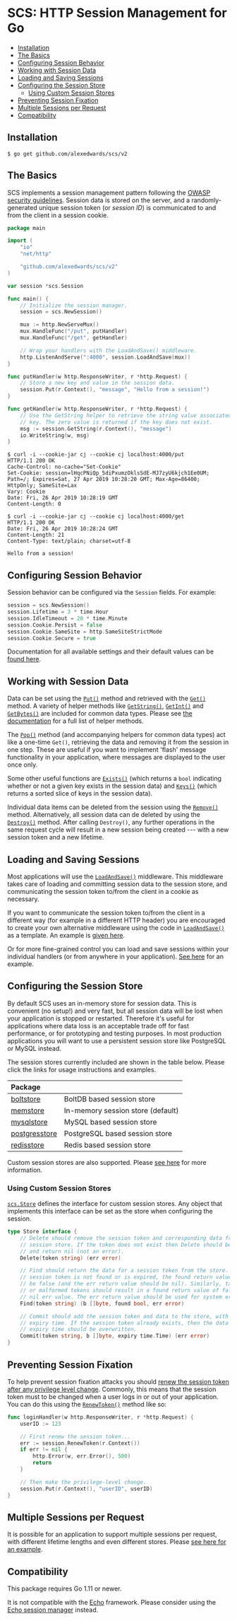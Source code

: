 # SCS: HTTP Session Management for Go

* [Installation](#installation)
* [The Basics](#the-basics)
* [Configuring Session Behavior](#configuring-session-behavior)
* [Working with Session Data](#working-with-session-data)
* [Loading and Saving Sessions](#loading-and-saving-sessions)
* [Configuring the Session Store](#configuring-the-session-store)
    * [Using Custom Session Stores](#using-custom-session-stores)
* [Preventing Session Fixation](#preventing-session-fixation)
* [Multiple Sessions per Request](#multiple-sessions-per-request)
* [Compatibility](#compatibility)

## Installation

```
$ go get github.com/alexedwards/scs/v2
```

## The Basics

SCS implements a session management pattern following the [OWASP security guidelines](https://github.com/OWASP/CheatSheetSeries/blob/master/cheatsheets/Session_Management_Cheat_Sheet.md). Session data is stored on the server, and a randomly-generated unique session token (or *session ID*) is communicated to and from the client in a session cookie.

```go
package main

import (
	"io"
	"net/http"

	"github.com/alexedwards/scs/v2"
)

var session *scs.Session

func main() {
	// Initialize the session manager.
	session = scs.NewSession()

	mux := http.NewServeMux()
	mux.HandleFunc("/put", putHandler)
	mux.HandleFunc("/get", getHandler)

	// Wrap your handlers with the LoadAndSave() middleware.
	http.ListenAndServe(":4000", session.LoadAndSave(mux))
}

func putHandler(w http.ResponseWriter, r *http.Request) {
	// Store a new key and value in the session data.
	session.Put(r.Context(), "message", "Hello from a session!")
}

func getHandler(w http.ResponseWriter, r *http.Request) {
	// Use the GetString helper to retrieve the string value associated with a
	// key. The zero value is returned if the key does not exist.
	msg := session.GetString(r.Context(), "message")
	io.WriteString(w, msg)
}
```

```
$ curl -i --cookie-jar cj --cookie cj localhost:4000/put
HTTP/1.1 200 OK
Cache-Control: no-cache="Set-Cookie"
Set-Cookie: session=lHqcPNiQp_5diPxumzOklsSdE-MJ7zyU6kjch1Ee0UM; Path=/; Expires=Sat, 27 Apr 2019 10:28:20 GMT; Max-Age=86400; HttpOnly; SameSite=Lax
Vary: Cookie
Date: Fri, 26 Apr 2019 10:28:19 GMT
Content-Length: 0

$ curl -i --cookie-jar cj --cookie cj localhost:4000/get
HTTP/1.1 200 OK
Date: Fri, 26 Apr 2019 10:28:24 GMT
Content-Length: 21
Content-Type: text/plain; charset=utf-8

Hello from a session!
```

## Configuring Session Behavior

Session behavior can be configured via the `Session` fields. For example:

```go
session = scs.NewSession()
session.Lifetime = 3 * time.Hour
session.IdleTimeout = 20 * time.Minute
session.Cookie.Persist = false
session.Cookie.SameSite = http.SameSiteStrictMode
session.Cookie.Secure = true
```

Documentation for all available settings and their default values can be [found here](https://godoc.org/github.com/alexedwards/scs#Session).

## Working with Session Data

Data can be set using the [`Put()`](https://godoc.org/github.com/alexedwards/scs#Session.Put) method and retrieved with the [`Get()`](https://godoc.org/github.com/alexedwards/scs#Session.Get) method. A variety of helper methods like [`GetString()`](https://godoc.org/github.com/alexedwards/scs#Session.GetString), [`GetInt()`](https://godoc.org/github.com/alexedwards/scs#Session.GetInt) and [`GetBytes()`](https://godoc.org/github.com/alexedwards/scs#Session.GetBytes) are included for common data types. Please see [the documentation](https://godoc.org/github.com/alexedwards/scs#pkg-index) for a full list of helper methods.

The [`Pop()`](https://godoc.org/github.com/alexedwards/scs#Session.Pop) method (and accompanying helpers for common data types) act like a one-time `Get()`, retrieving the data and removing it from the session in one step. These are useful if you want to implement 'flash' message functionality in your application, where messages are displayed to the user once only.

Some other useful functions are [`Exists()`](https://godoc.org/github.com/alexedwards/scs#Session.Exists) (which returns a `bool` indicating whether or not a given key exists in the session data) and [`Keys()`](https://godoc.org/github.com/alexedwards/scs#Session.Keys) (which returns a sorted slice of keys in the session data).

Individual data items can be deleted from the session using the [`Remove()`](https://godoc.org/github.com/alexedwards/scs#Session.Remove) method. Alternatively, all session data can de deleted by using the [`Destroy()`](https://godoc.org/github.com/alexedwards/scs#Session.Destroy) method. After calling `Destroy()`, any further operations in the same request cycle will result in a new session being created --- with a new session token and a new lifetime.

## Loading and Saving Sessions

Most applications will use the [`LoadAndSave()`](https://godoc.org/github.com/alexedwards/scs#Session.LoadAndSave) middleware. This middleware takes care of loading and committing session data to the session store, and communicating the session token to/from the client in a cookie as necessary.

If you want to communicate the session token to/from the client in a different way (for example in a different HTTP header) you are encouraged to create your own alternative middleware using the code in [`LoadAndSave()`](https://godoc.org/github.com/alexedwards/scs#Session.LoadAndSave) as a template. An example is [given here](https://gist.github.com/alexedwards/cc6190195acfa466bf27f05aa5023f50).

Or for more fine-grained control you can load and save sessions within your individual handlers (or from anywhere in your application). [See here](https://gist.github.com/alexedwards/0570e5a59677e278e13acb8ea53a3b30) for an example.

## Configuring the Session Store

By default SCS uses an in-memory store for session data. This is convenient (no setup!) and very fast, but all session data will be lost when your application is stopped or restarted. Therefore it's useful for applications where data loss is an acceptable trade off for fast performance, or for prototyping and testing purposes. In most production applications you will want to use a persistent session store like PostgreSQL or MySQL instead.

The session stores currently included are shown in the table below. Please click the links for usage instructions and examples.

| Package                                                                               |                                                                                  |
|:------------------------------------------------------------------------------------- |----------------------------------------------------------------------------------|
| [boltstore](https://github.com/alexedwards/scs/tree/master/boltstore)       			| BoltDB based session store  		                                               |
| [memstore](https://github.com/alexedwards/scs/tree/master/memstore)       			| In-memory session store (default)                                                |
| [mysqlstore](https://github.com/alexedwards/scs/tree/master/mysqlstore)   			| MySQL based session store                                                        |
| [postgresstore](https://github.com/alexedwards/scs/tree/master/postgresstore)         | PostgreSQL based session store                                                   |
| [redisstore](https://github.com/alexedwards/scs/tree/master/redisstore)       		| Redis based session store                                                        |

Custom session stores are also supported. Please [see here](#using-custom-session-stores) for more information.

### Using Custom Session Stores

[`scs.Store`](https://godoc.org/github.com/alexedwards/scs#Store) defines the interface for custom session stores. Any object that implements this interface can be set as the store when configuring the session.

```go
type Store interface {
	// Delete should remove the session token and corresponding data from the
	// session store. If the token does not exist then Delete should be a no-op
	// and return nil (not an error).
	Delete(token string) (err error)

	// Find should return the data for a session token from the store. If the
	// session token is not found or is expired, the found return value should
	// be false (and the err return value should be nil). Similarly, tampered
	// or malformed tokens should result in a found return value of false and a
	// nil err value. The err return value should be used for system errors only.
	Find(token string) (b []byte, found bool, err error)

	// Commit should add the session token and data to the store, with the given
	// expiry time. If the session token already exists, then the data and
	// expiry time should be overwritten.
	Commit(token string, b []byte, expiry time.Time) (err error)
}
```

## Preventing Session Fixation

To help prevent session fixation attacks you should [renew the session token after any privilege level change](https://github.com/OWASP/CheatSheetSeries/blob/master/cheatsheets/Session_Management_Cheat_Sheet.md#renew-the-session-id-after-any-privilege-level-change). Commonly, this means that the session token must to be changed when a user logs in or out of your application. You can do this using the [`RenewToken()`](https://godoc.org/github.com/alexedwards/scs#Session.RenewToken) method like so:

```go
func loginHandler(w http.ResponseWriter, r *http.Request) {
	userID := 123

	// First renew the session token...
	err := session.RenewToken(r.Context())
	if err != nil {
		http.Error(w, err.Error(), 500)
		return
	}

	// Then make the privilege-level change.
	session.Put(r.Context(), "userID", userID)
}
```

## Multiple Sessions per Request

It is possible for an application to support multiple sessions per request, with different lifetime lengths and even different stores. Please [see here for an example](https://gist.github.com/alexedwards/22535f758356bfaf96038fffad154824).

## Compatibility

This package requires Go 1.11 or newer.

It is not compatible with the [Echo](https://echo.labstack.com/) framework. Please consider using the [Echo session manager](https://echo.labstack.com/middleware/session) instead.